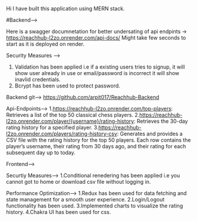 Hi I have built this application using MERN stack.

#Backend-->

Here is a swagger documnetation for better undersating of api endpints -> https://reachhub-l2zo.onrender.com/api-docs/
Might take few seconds to start as it is deployed on render.

Security Measures --> 
1. Validation has been applied i.e if a existing users tries to signup, it will show user already in use or email/password is incorrect it will show inavlid credentials.
2. Bcrypt has been used to protect password.

Backend git--> https://github.com/arpit017/Reachhub-Backend
   

Api-Endpoints-->
1.https://reachhub-l2zo.onrender.com/top-players: Retrieves a list of the top 50 classical chess players.
2.https://reachhub-l2zo.onrender.com/player/{username}/rating-history: Retrieves the 30-day rating history for a specified player.
3.https://reachhub-l2zo.onrender.com/players/rating-history-csv: Generates and provides a CSV file with the rating history for the top 50 players. Each row contains the player’s username, their rating from 30 days ago, and their rating for each subsequent day up to today.

Frontend-->

Securtiy Measures-->
1.Conditional renedering has been applied i.e you cannot got to home or download csv file without logging in.

Performance Optimization-->
1.Redux has been used for data fetching and state management for a smooth user experience.
2.Login/Logout functionality has been used.
3.Implemented charts to visualize the rating history.
4.Chakra UI has been used for css.




